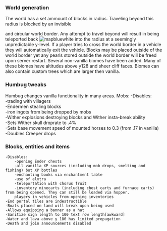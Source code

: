 ### World generation

The world has a set ammount of blocks in radius. Traveling beyond this radius is blocked by an invisible

and circular world border. Any attempt to travel beyond will result in being teleported back  ![mapbluewhite](https://user-images.githubusercontent.com/35500599/176303164-34671b44-3243-4d76-bc1a-4c926ab41b20.png)
into the radius at a seemingly unpredictable y-level. If a player tries to cross the world 
border in a vehicle they will automatically exit the vehicle. Blocks may be placed outside of 
the world border yet any pearls stored outside the world border will be freed upon server restart.
Several non-vanilla biomes have been added. Many of these biomes have altitudes above 
y128 and sheer cliff faces. Biomes can also contain custom trees which are larger then vanilla. 

### Humbug tweaks
Humbug changes vanilla functionality in many areas.
Mobs:
    -Disables:  
        -trading with villagers  
        -Endermen stealing blocks  
        -iron ingots from being dropped by mobs  
        -Wither explosions destroying blocks and Wither insta-break ability  
    -Sets Wither skull droprate to .4%  
    -Sets base movement speed of mounted horses to 0.3 (from .17 in vanilla)  
    -Doubles Creeper drops  
    
### Blocks, entities and items  

    -Disables:
        -opening Ender chests
        -all vanilla XP sources (including mob drops, smelting and fishing) but XP bottles
        -enchanting books via enchantment table
        -use of elytra
        -teleportation with chorus fruit
        -inventory minecarts (including chest carts and furnace carts) from being opened. They can still be loaded via hopper.
        players in vehicles from opening inventories
    -End portal tiles are indestructible
    -Boats placed on land will break upon being used
    -Allows equipping a banner as a hat
    -Sanitize sign length to 100 text row length[awkward]
    -Water and lava above y 180 has limited propagation
    -Death and join announcements disabled
